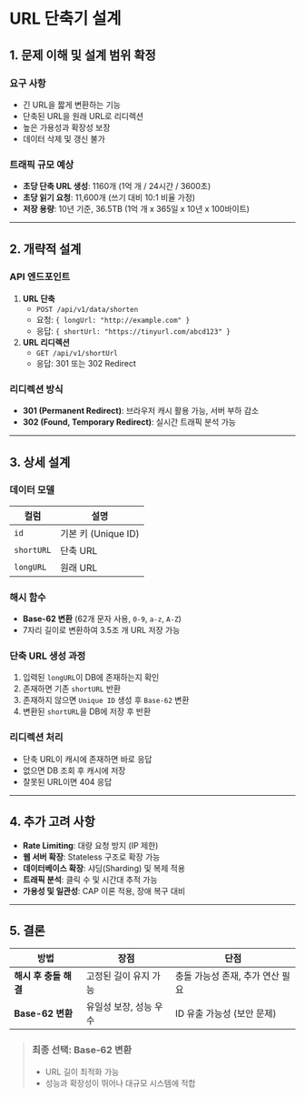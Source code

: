 # **URL 단축기 설계**

## **1. 문제 이해 및 설계 범위 확정**
### **요구 사항**
- 긴 URL을 짧게 변환하는 기능
- 단축된 URL을 원래 URL로 리디렉션
- 높은 가용성과 확장성 보장
- 데이터 삭제 및 갱신 불가

### **트래픽 규모 예상**
- **초당 단축 URL 생성**: 1160개 (1억 개 / 24시간 / 3600초)
- **초당 읽기 요청**: 11,600개 (쓰기 대비 10:1 비율 가정)
- **저장 용량**: 10년 기준, 36.5TB (1억 개 x 365일 x 10년 x 100바이트)

---

## **2. 개략적 설계**
### **API 엔드포인트**
1. **URL 단축**
    - `POST /api/v1/data/shorten`
    - 요청: `{ longUrl: "http://example.com" }`
    - 응답: `{ shortUrl: "https://tinyurl.com/abcd123" }`
2. **URL 리디렉션**
    - `GET /api/v1/shortUrl`
    - 응답: 301 또는 302 Redirect

### **리디렉션 방식**
- **301 (Permanent Redirect)**: 브라우저 캐시 활용 가능, 서버 부하 감소
- **302 (Found, Temporary Redirect)**: 실시간 트래픽 분석 가능

---

## **3. 상세 설계**
### **데이터 모델**
| **컬럼** | **설명** |
|---------|---------|
| `id` | 기본 키 (Unique ID) |
| `shortURL` | 단축 URL |
| `longURL` | 원래 URL |

### **해시 함수**
- **Base-62 변환** (62개 문자 사용, `0-9`, `a-z`, `A-Z`)
- 7자리 길이로 변환하여 3.5조 개 URL 저장 가능

### **단축 URL 생성 과정**
1. 입력된 `longURL`이 DB에 존재하는지 확인
2. 존재하면 기존 `shortURL` 반환
3. 존재하지 않으면 `Unique ID` 생성 후 `Base-62` 변환
4. 변환된 `shortURL`을 DB에 저장 후 반환

### **리디렉션 처리**
- 단축 URL이 캐시에 존재하면 바로 응답
- 없으면 DB 조회 후 캐시에 저장
- 잘못된 URL이면 404 응답

---

## **4. 추가 고려 사항**
- **Rate Limiting**: 대량 요청 방지 (IP 제한)
- **웹 서버 확장**: Stateless 구조로 확장 가능
- **데이터베이스 확장**: 샤딩(Sharding) 및 복제 적용
- **트래픽 분석**: 클릭 수 및 시간대 추적 가능
- **가용성 및 일관성**: CAP 이론 적용, 장애 복구 대비

---

## **5. 결론**
| **방법** | **장점** | **단점** |
|---------|---------|---------|
| **해시 후 충돌 해결** | 고정된 길이 유지 가능 | 충돌 가능성 존재, 추가 연산 필요 |
| **Base-62 변환** | 유일성 보장, 성능 우수 | ID 유출 가능성 (보안 문제) |

> ### **최종 선택**: **Base-62 변환**
> - URL 길이 최적화 가능
> - 성능과 확장성이 뛰어나 대규모 시스템에 적합
